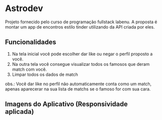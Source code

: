 # Astrodev

Projeto fornecido pelo curso de programação fullstack labenu. A proposta é montar um app de encontros estilo tinder utilizando da API criada por eles.

## Funcionalidades
1. Na tela inicial você pode escolher dar like ou negar o perfil proposto a você.
2. Na outra tela você consegue visualizar todos os famosos que deram match com você.
3. Limpar todos os dados de match

obs.: Você dar like no perfil não automaticamente conta como um match, apenas aparecerar na sua lista de matchs se o famoso for com sua cara.

## Imagens do Aplicativo (Responsividade aplicada)
